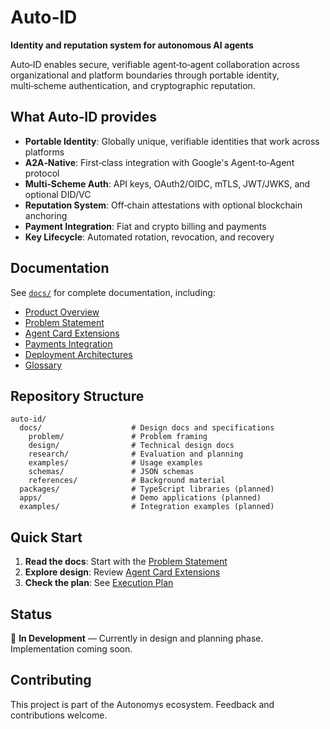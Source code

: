# Auto‑ID

**Identity and reputation system for autonomous AI agents**

Auto‑ID enables secure, verifiable agent‑to‑agent collaboration across organizational and platform boundaries through portable identity, multi‑scheme authentication, and cryptographic reputation.

## What Auto‑ID provides

- **Portable Identity**: Globally unique, verifiable identities that work across platforms
- **A2A‑Native**: First‑class integration with Google's Agent‑to‑Agent protocol
- **Multi‑Scheme Auth**: API keys, OAuth2/OIDC, mTLS, JWT/JWKS, and optional DID/VC
- **Reputation System**: Off‑chain attestations with optional blockchain anchoring
- **Payment Integration**: Fiat and crypto billing and payments
- **Key Lifecycle**: Automated rotation, revocation, and recovery

## Documentation

See [`docs/`](./docs/) for complete documentation, including:

- [Product Overview](./docs/README.md)
- [Problem Statement](./docs/problem/auto-id-problem-statement.md)
- [Agent Card Extensions](./docs/design/agent-card-extensions.md)
- [Payments Integration](./docs/design/payments-integration.md)
- [Deployment Architectures](./docs/design/deployment-architectures.md)
- [Glossary](./docs/glossary.md)

## Repository Structure

```
auto-id/
  docs/                    # Design docs and specifications
    problem/               # Problem framing
    design/                # Technical design docs
    research/              # Evaluation and planning
    examples/              # Usage examples
    schemas/               # JSON schemas
    references/            # Background material
  packages/                # TypeScript libraries (planned)
  apps/                    # Demo applications (planned)
  examples/                # Integration examples (planned)
```

## Quick Start

1. **Read the docs**: Start with the [Problem Statement](./docs/problem/auto-id-problem-statement.md)
2. **Explore design**: Review [Agent Card Extensions](./docs/design/agent-card-extensions.md)
3. **Check the plan**: See [Execution Plan](./docs/research/plan.md)

## Status

🚧 **In Development** — Currently in design and planning phase. Implementation coming soon.

## Contributing

This project is part of the Autonomys ecosystem. Feedback and contributions welcome.
